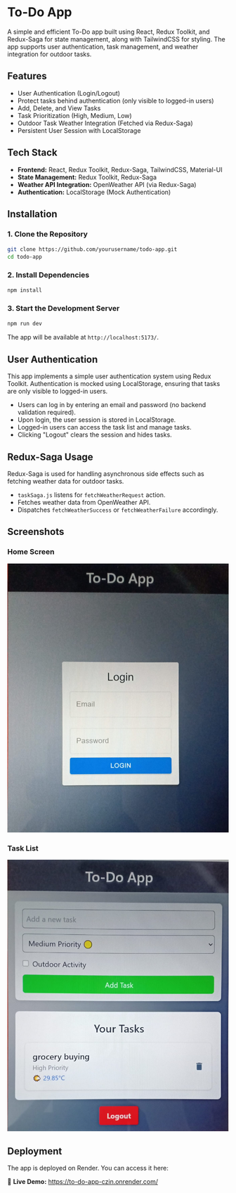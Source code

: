 # To-Do App

A simple and efficient To-Do app built using React, Redux Toolkit, and Redux-Saga for state management, along with TailwindCSS for styling. The app supports user authentication, task management, and weather integration for outdoor tasks.

## Features

- User Authentication (Login/Logout)
- Protect tasks behind authentication (only visible to logged-in users)
- Add, Delete, and View Tasks
- Task Prioritization (High, Medium, Low)
- Outdoor Task Weather Integration (Fetched via Redux-Saga)
- Persistent User Session with LocalStorage

## Tech Stack

- **Frontend:** React, Redux Toolkit, Redux-Saga, TailwindCSS, Material-UI
- **State Management:** Redux Toolkit, Redux-Saga
- **Weather API Integration:** OpenWeather API (via Redux-Saga)
- **Authentication:** LocalStorage (Mock Authentication)

## Installation

### 1. Clone the Repository
```sh
git clone https://github.com/yourusername/todo-app.git
cd todo-app
```

### 2. Install Dependencies
```sh
npm install
```

### 3. Start the Development Server
```sh
npm run dev
```

The app will be available at `http://localhost:5173/`.

## User Authentication

This app implements a simple user authentication system using Redux Toolkit. Authentication is mocked using LocalStorage, ensuring that tasks are only visible to logged-in users.

- Users can log in by entering an email and password (no backend validation required).
- Upon login, the user session is stored in LocalStorage.
- Logged-in users can access the task list and manage tasks.
- Clicking "Logout" clears the session and hides tasks.

## Redux-Saga Usage
Redux-Saga is used for handling asynchronous side effects such as fetching weather data for outdoor tasks.

- `taskSaga.js` listens for `fetchWeatherRequest` action.
- Fetches weather data from OpenWeather API.
- Dispatches `fetchWeatherSuccess` or `fetchWeatherFailure` accordingly.

## Screenshots

### Home Screen
![Home Screen](screenshots/login.jpg)

### Task List
![Task List](screenshots/home.jpg)

## Deployment
The app is deployed on Render. You can access it here:

🔗 **Live Demo:**
https://to-do-app-czin.onrender.com/

 
 
